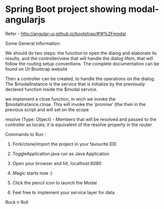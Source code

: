 # Spring Boot project showing modal-angularjs
Refer - http://angular-ui.github.io/bootstrap/#!#%2Fmodal



Some General Information:

We should do two steps: 
the function to open the dialog and elaborate its results, and the controller/view that will handle the dialog lifem, that will follow the routing setup conventions. The complete documentation can be found on UI-Bootsrap website

Then a controller can be created, to handle the operations on the dialog. 
The $modalInstance is the service that is initialize by the previously declared function inside the $modal service.

we implement a close function, in wich we invoke the $modalInstance.close. This will invoke the 'promise' (the then in the previous script and will set on the scope 

resolve (Type: Object) - Members that will be resolved and passed to the controller as locals; it is equivalent of the resolve property in the router.


Commands to Run :

1. Fork/clone/import the project in your favourite IDE

2. ToggleApplication.java run as Java Application

3. Open your browser and hit, localhost:8080

4. Magic starts now :)

5. Click the pencil icon to launch the Modal

6. Feel free to implement your service layer for data

Rock n Roll
